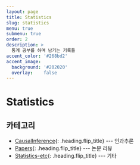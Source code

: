 ```yaml
---
layout: page
title: Statistics
slug: statistics
menu: true
submenu: true
order: 2
description: >
  통계 공부를 하며 남기는 기록들
accent_color: '#268bd2'
accent_image:
  background: '#202020'
  overlay:    false
---
```


# Statistics

## 카테고리

* [CausalInference]{: .heading.flip_title} --- 인과추론
* [Papers]{: .heading.flip_title} --- 논문 리뷰
* [Statistics-etc]{: .heading.flip_title} --- 기타

[CausalInference]: /causalinference/
[Papers]: /papers/
[Statistics-etc]: /statistics-etc/